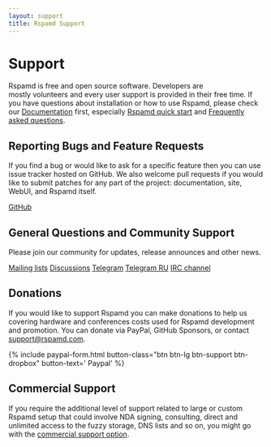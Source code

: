 ```yaml
---
layout: support
title: Rspamd Support
---
```


# Support

Rspamd is free and open source software. Developers are mostly volunteers and every user support is provided in their free time. If you have questions about installation or how to use Rspamd, please check our <a href="/doc/index.html">Documentation</a> first, especially <a href="/doc/quickstart.html">Rspamd quick start</a> and <a href="/doc/faq.html">Frequently asked questions</a>.

## Reporting Bugs and Feature Requests
If you find a bug or would like to ask for a specific feature then you can use issue tracker hosted on GitHub. We also welcome pull requests if you would like to submit patches for any part of the project: documentation, site, WebUI, and Rspamd itself.
<div class="btn-toolbar gap-3">
    <a class="btn btn-lg btn-support btn-github" target="_blank" href="https://github.com/rspamd/rspamd"><i class="fa-brands fa-github"></i> GitHub</a>
</div>

## General Questions and Community Support
Please join our community for updates, release announces and other news.

<div class="btn-toolbar gap-3">
    <a class="btn btn-lg btn-support btn-primary" target="_blank" href="https://lists.rspamd.com"><i class="fa-solid fa-envelope"></i> Mailing lists</a>
    <a class="btn btn-lg btn-support btn-github" target="_blank" href="https://github.com/rspamd/rspamd/discussions"><i class="fa-brands fa-github"></i> Discussions</a>
    <a class="btn btn-lg btn-support btn-telegram" target="_blank" href="https://t.me/rspamd"><i class="fa-solid fa-paper-plane"></i> Telegram</a>
    <a class="btn btn-lg btn-support btn-telegram" target="_blank" href="https://t.me/rspamd_ru"><i class="fa-solid fa-paper-plane"></i> Telegram RU</a>
    <a class="btn btn-lg btn-support btn-reddit" target="_blank" href="ircs://irc.oftc.net/rspamd" data-bs-toggle="tooltip" data-bs-title="#rspamd on OFTC">
        <i class="fa-regular fa-comments"></i> IRC channel</a>
</div>

## Donations
If you would like to support Rspamd you can make donations to help us covering hardware and conferences costs used for Rspamd development and promotion. You can donate via PayPal, GitHub Sponsors, or contact <support@rspamd.com>.
<div class="btn-toolbar gap-3">
{% include paypal-form.html
    button-class="btn btn-lg btn-support btn-dropbox"
    button-text='<i class="fa-brands fa-paypal"></i> Paypal' %}
</div>

## Commercial Support
If you require the additional level of support related to large or custom Rspamd setup that could involve NDA signing, consulting, direct and unlimited access to the fuzzy storage, DNS lists and so on, you might go with the [commercial support option](https://rspamd.com/commercial.html). 

